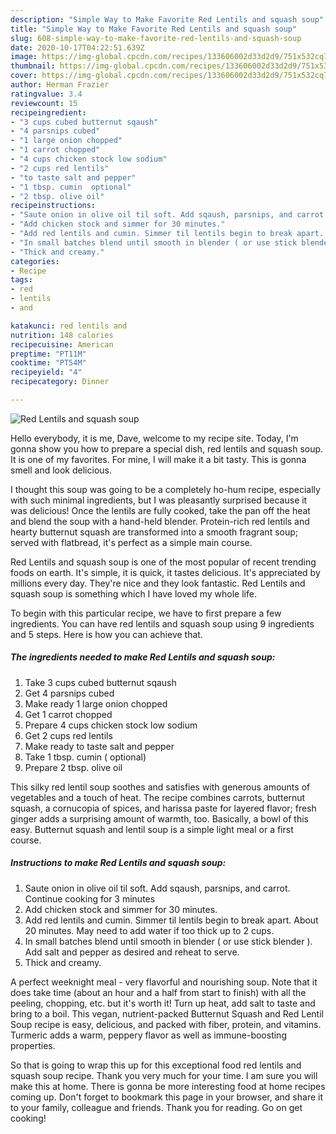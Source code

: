 ```yaml
---
description: "Simple Way to Make Favorite Red Lentils and squash soup"
title: "Simple Way to Make Favorite Red Lentils and squash soup"
slug: 608-simple-way-to-make-favorite-red-lentils-and-squash-soup
date: 2020-10-17T04:22:51.639Z
image: https://img-global.cpcdn.com/recipes/133606002d33d2d9/751x532cq70/red-lentils-and-squash-soup-recipe-main-photo.jpg
thumbnail: https://img-global.cpcdn.com/recipes/133606002d33d2d9/751x532cq70/red-lentils-and-squash-soup-recipe-main-photo.jpg
cover: https://img-global.cpcdn.com/recipes/133606002d33d2d9/751x532cq70/red-lentils-and-squash-soup-recipe-main-photo.jpg
author: Herman Frazier
ratingvalue: 3.4
reviewcount: 15
recipeingredient:
- "3 cups cubed butternut sqaush"
- "4 parsnips cubed"
- "1 large onion chopped"
- "1 carrot chopped"
- "4 cups chicken stock low sodium"
- "2 cups red lentils"
- "to taste salt and pepper"
- "1 tbsp. cumin  optional"
- "2 tbsp. olive oil"
recipeinstructions:
- "Saute onion in olive oil til soft. Add sqaush, parsnips, and carrot. Continue cooking for 3 minutes"
- "Add chicken stock and simmer for 30 minutes."
- "Add red lentils and cumin. Simmer til lentils begin to break apart. About 20 minutes. May need to add water if too thick up to 2 cups."
- "In small batches blend until smooth in blender ( or use stick blender ). Add salt and pepper as desired and reheat to serve."
- "Thick and creamy."
categories:
- Recipe
tags:
- red
- lentils
- and

katakunci: red lentils and 
nutrition: 148 calories
recipecuisine: American
preptime: "PT11M"
cooktime: "PT54M"
recipeyield: "4"
recipecategory: Dinner

---
```



![Red Lentils and squash soup](https://img-global.cpcdn.com/recipes/133606002d33d2d9/751x532cq70/red-lentils-and-squash-soup-recipe-main-photo.jpg)

Hello everybody, it is me, Dave, welcome to my recipe site. Today, I'm gonna show you how to prepare a special dish, red lentils and squash soup. It is one of my favorites. For mine, I will make it a bit tasty. This is gonna smell and look delicious.

I thought this soup was going to be a completely ho-hum recipe, especially with such minimal ingredients, but I was pleasantly surprised because it was delicious! Once the lentils are fully cooked, take the pan off the heat and blend the soup with a hand-held blender. Protein-rich red lentils and hearty butternut squash are transformed into a smooth fragrant soup; served with flatbread, it&#39;s perfect as a simple main course.

Red Lentils and squash soup is one of the most popular of recent trending foods on earth. It's simple, it is quick, it tastes delicious. It's appreciated by millions every day. They're nice and they look fantastic. Red Lentils and squash soup is something which I have loved my whole life.


To begin with this particular recipe, we have to first prepare a few ingredients. You can have red lentils and squash soup using 9 ingredients and 5 steps. Here is how you can achieve that.

<!--inarticleads1-->

##### The ingredients needed to make Red Lentils and squash soup:

1. Take 3 cups cubed butternut sqaush
1. Get 4 parsnips cubed
1. Make ready 1 large onion chopped
1. Get 1 carrot chopped
1. Prepare 4 cups chicken stock low sodium
1. Get 2 cups red lentils
1. Make ready to taste salt and pepper
1. Take 1 tbsp. cumin ( optional)
1. Prepare 2 tbsp. olive oil


This silky red lentil soup soothes and satisfies with generous amounts of vegetables and a touch of heat. The recipe combines carrots, butternut squash, a cornucopia of spices, and harissa paste for layered flavor; fresh ginger adds a surprising amount of warmth, too. Basically, a bowl of this easy. Butternut squash and lentil soup is a simple light meal or a first course. 

<!--inarticleads2-->

##### Instructions to make Red Lentils and squash soup:

1. Saute onion in olive oil til soft. Add sqaush, parsnips, and carrot. Continue cooking for 3 minutes
1. Add chicken stock and simmer for 30 minutes.
1. Add red lentils and cumin. Simmer til lentils begin to break apart. About 20 minutes. May need to add water if too thick up to 2 cups.
1. In small batches blend until smooth in blender ( or use stick blender ). Add salt and pepper as desired and reheat to serve.
1. Thick and creamy.


A perfect weeknight meal - very flavorful and nourishing soup. Note that it does take time (about an hour and a half from start to finish) with all the peeling, chopping, etc. but it&#39;s worth it! Turn up heat, add salt to taste and bring to a boil. This vegan, nutrient-packed Butternut Squash and Red Lentil Soup recipe is easy, delicious, and packed with fiber, protein, and vitamins. Turmeric adds a warm, peppery flavor as well as immune-boosting properties. 

So that is going to wrap this up for this exceptional food red lentils and squash soup recipe. Thank you very much for your time. I am sure you will make this at home. There is gonna be more interesting food at home recipes coming up. Don't forget to bookmark this page in your browser, and share it to your family, colleague and friends. Thank you for reading. Go on get cooking!
